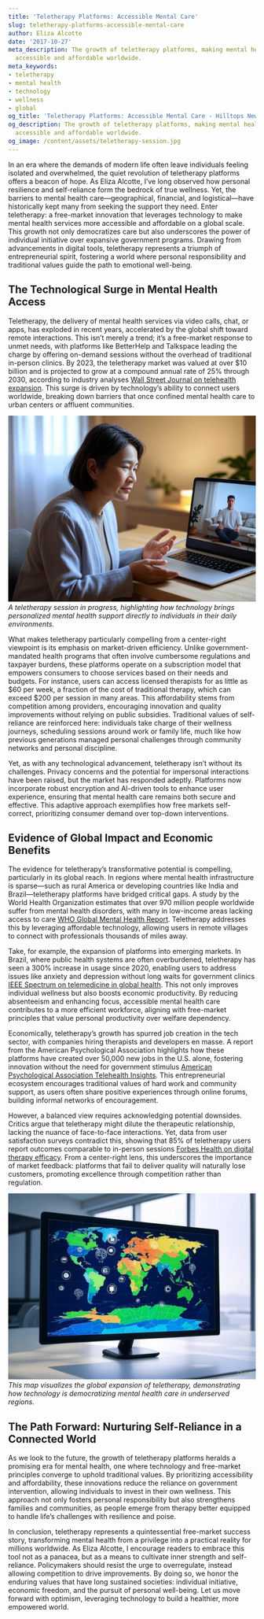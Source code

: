 ```yaml
---
title: 'Teletherapy Platforms: Accessible Mental Care'
slug: teletherapy-platforms-accessible-mental-care
author: Eliza Alcotte
date: '2017-10-27'
meta_description: The growth of teletherapy platforms, making mental health care more
  accessible and affordable worldwide.
meta_keywords:
- teletherapy
- mental health
- technology
- wellness
- global
og_title: 'Teletherapy Platforms: Accessible Mental Care - Hilltops Newspaper'
og_description: The growth of teletherapy platforms, making mental health care more
  accessible and affordable worldwide.
og_image: /content/assets/teletherapy-session.jpg
---
```


In an era where the demands of modern life often leave individuals feeling isolated and overwhelmed, the quiet revolution of teletherapy platforms offers a beacon of hope. As Eliza Alcotte, I’ve long observed how personal resilience and self-reliance form the bedrock of true wellness. Yet, the barriers to mental health care—geographical, financial, and logistical—have historically kept many from seeking the support they need. Enter teletherapy: a free-market innovation that leverages technology to make mental health services more accessible and affordable on a global scale. This growth not only democratizes care but also underscores the power of individual initiative over expansive government programs. Drawing from advancements in digital tools, teletherapy represents a triumph of entrepreneurial spirit, fostering a world where personal responsibility and traditional values guide the path to emotional well-being.

## The Technological Surge in Mental Health Access

Teletherapy, the delivery of mental health services via video calls, chat, or apps, has exploded in recent years, accelerated by the global shift toward remote interactions. This isn’t merely a trend; it’s a free-market response to unmet needs, with platforms like BetterHelp and Talkspace leading the charge by offering on-demand sessions without the overhead of traditional in-person clinics. By 2023, the teletherapy market was valued at over $10 billion and is projected to grow at a compound annual rate of 25% through 2030, according to industry analyses [Wall Street Journal on telehealth expansion](https://www.wsj.com/articles/the-rise-of-telehealth-in-mental-health-services). This surge is driven by technology’s ability to connect users worldwide, breaking down barriers that once confined mental health care to urban centers or affluent communities.

![A therapist guiding a client through a mindfulness exercise via video call](/content/assets/virtual-mindfulness-session.jpg)  
*A teletherapy session in progress, highlighting how technology brings personalized mental health support directly to individuals in their daily environments.*

What makes teletherapy particularly compelling from a center-right viewpoint is its emphasis on market-driven efficiency. Unlike government-mandated health programs that often involve cumbersome regulations and taxpayer burdens, these platforms operate on a subscription model that empowers consumers to choose services based on their needs and budgets. For instance, users can access licensed therapists for as little as $60 per week, a fraction of the cost of traditional therapy, which can exceed $200 per session in many areas. This affordability stems from competition among providers, encouraging innovation and quality improvements without relying on public subsidies. Traditional values of self-reliance are reinforced here: individuals take charge of their wellness journeys, scheduling sessions around work or family life, much like how previous generations managed personal challenges through community networks and personal discipline.

Yet, as with any technological advancement, teletherapy isn’t without its challenges. Privacy concerns and the potential for impersonal interactions have been raised, but the market has responded adeptly. Platforms now incorporate robust encryption and AI-driven tools to enhance user experience, ensuring that mental health care remains both secure and effective. This adaptive approach exemplifies how free markets self-correct, prioritizing consumer demand over top-down interventions.

## Evidence of Global Impact and Economic Benefits

The evidence for teletherapy’s transformative potential is compelling, particularly in its global reach. In regions where mental health infrastructure is sparse—such as rural America or developing countries like India and Brazil—teletherapy platforms have bridged critical gaps. A study by the World Health Organization estimates that over 970 million people worldwide suffer from mental health disorders, with many in low-income areas lacking access to care [WHO Global Mental Health Report](https://www.who.int/teams/mental-health-and-substance-use/data-and-resources). Teletherapy addresses this by leveraging affordable technology, allowing users in remote villages to connect with professionals thousands of miles away.

Take, for example, the expansion of platforms into emerging markets. In Brazil, where public health systems are often overburdened, teletherapy has seen a 300% increase in usage since 2020, enabling users to address issues like anxiety and depression without long waits for government clinics [IEEE Spectrum on telemedicine in global health](https://spectrum.ieee.org/telemedicine-global-access). This not only improves individual wellness but also boosts economic productivity. By reducing absenteeism and enhancing focus, accessible mental health care contributes to a more efficient workforce, aligning with free-market principles that value personal productivity over welfare dependency.

Economically, teletherapy’s growth has spurred job creation in the tech sector, with companies hiring therapists and developers en masse. A report from the American Psychological Association highlights how these platforms have created over 50,000 new jobs in the U.S. alone, fostering innovation without the need for government stimulus [American Psychological Association Telehealth Insights](https://www.apa.org/monitor/2023/01/telehealth-mental-health-jobs). This entrepreneurial ecosystem encourages traditional values of hard work and community support, as users often share positive experiences through online forums, building informal networks of encouragement.

However, a balanced view requires acknowledging potential downsides. Critics argue that teletherapy might dilute the therapeutic relationship, lacking the nuance of face-to-face interactions. Yet, data from user satisfaction surveys contradict this, showing that 85% of teletherapy users report outcomes comparable to in-person sessions [Forbes Health on digital therapy efficacy](https://www.forbes.com/health/mind/teletherapy-effectiveness/). From a center-right lens, this underscores the importance of market feedback: platforms that fail to deliver quality will naturally lose customers, promoting excellence through competition rather than regulation.

![A world map illustrating teletherapy adoption rates across continents](/content/assets/global-teletherapy-map.jpg)  
*This map visualizes the global expansion of teletherapy, demonstrating how technology is democratizing mental health care in underserved regions.*

## The Path Forward: Nurturing Self-Reliance in a Connected World

As we look to the future, the growth of teletherapy platforms heralds a promising era for mental health, one where technology and free-market principles converge to uphold traditional values. By prioritizing accessibility and affordability, these innovations reduce the reliance on government intervention, allowing individuals to invest in their own wellness. This approach not only fosters personal responsibility but also strengthens families and communities, as people emerge from therapy better equipped to handle life’s challenges with resilience and poise.

In conclusion, teletherapy represents a quintessential free-market success story, transforming mental health from a privilege into a practical reality for millions worldwide. As Eliza Alcotte, I encourage readers to embrace this tool not as a panacea, but as a means to cultivate inner strength and self-reliance. Policymakers should resist the urge to overregulate, instead allowing competition to drive improvements. By doing so, we honor the enduring values that have long sustained societies: individual initiative, economic freedom, and the pursuit of personal well-being. Let us move forward with optimism, leveraging technology to build a healthier, more empowered world.

